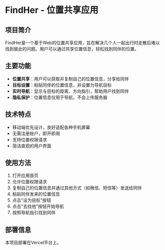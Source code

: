 # FindHer - 位置共享应用

## 项目简介

FindHer是一个基于Web的位置共享应用，旨在解决几个人一起出行时走散后难以找到彼此的问题。用户可以通过共享位置信息，轻松找到同伴的位置。

## 主要功能

- **位置共享**：用户可以获取并复制自己的位置信息，分享给同伴
- **目标设置**：粘贴同伴的位置信息，并设置为导航目标
- **实时导航**：显示与目标的距离、方向指引，帮助用户找到同伴
- **隐私保护**：位置信息仅用于导航，不会上传服务器

## 技术特点

- 移动端优先设计，良好适配各种手机屏幕
- 无需注册账户，即开即用
- 支持位置权限请求
- 简洁直观的用户界面

## 使用方法

1. 打开应用首页
2. 允许位置权限请求
3. 复制自己的位置信息并通过其他方式（如微信、短信等）发送给同伴
4. 粘贴同伴发来的位置信息
5. 点击"设为目标"按钮
6. 点击"去找他"按钮开始导航
7. 按照导航指引找到同伴

## 部署信息

本项目部署在Vercel平台上。